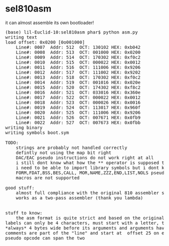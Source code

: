# sel810asm
it can almost assemble its own bootloader!

<pre>
(base) lil-Euclid-10:sel810asm phar$ python asm.py
writing text
load offset: 0x0200 [0o001000]
	Line#: 0007	 Addr: 512	OCT: 130102	HEX: 0xb042
	Line#: 0008	 Addr: 513	OCT: 001000	HEX: 0x0200
	Line#: 0009	 Addr: 514	OCT: 170302	HEX: 0xf0c2
	Line#: 0010	 Addr: 515	OCT: 000022	HEX: 0x0012
	Line#: 0011	 Addr: 516	OCT: 111006	HEX: 0x9206
	Line#: 0012	 Addr: 517	OCT: 111002	HEX: 0x9202
	Line#: 0013	 Addr: 518	OCT: 170302	HEX: 0xf0c2
	Line#: 0014	 Addr: 519	OCT: 001016	HEX: 0x020e
	Line#: 0015	 Addr: 520	OCT: 174302	HEX: 0xf8c2
	Line#: 0016	 Addr: 521	OCT: 033016	HEX: 0x360e
	Line#: 0017	 Addr: 522	OCT: 000022	HEX: 0x0012
	Line#: 0018	 Addr: 523	OCT: 000026	HEX: 0x0016
	Line#: 0019	 Addr: 524	OCT: 113017	HEX: 0x960f
	Line#: 0020	 Addr: 525	OCT: 111006	HEX: 0x9206
	Line#: 0021	 Addr: 526	OCT: 007671	HEX: 0x0fb9
	Line#: 0022	 Addr: 527	OCT: 007673	HEX: 0x0fbb
writing binary
writing symbols boot.sym

TODO:
	strings are probably not handled correctly
	defintly not using the map bit right
	DAC/EAC pseudo instructions do not work right at all
	i still dont know what how the ** operator is supposed to work
	i need to be able to import library symbols but i dont know them
	FORM,FDAT,BSS,BES,CALL, MOR,NAME,ZZZ,END,LIST,NOLS pseudo opcodes
	macros are not supported	

good stuff:
	almost full compliance with the original 810 assembler so the manual can be used... kinda
	works as a two-pass assembler (thank you lambda)
	

stuff to know:
	the asm format is quite strict and based on the original punch card limitations
labels can only be 4 characters, must start with a letter, the opcode column is also
*always* 4 bytes wide before its arguments and arguments have a limited lengths and on line
comments are part of the "line" and start at  offset 25 on each line and only the DATA
pseudo opcode can span the two
</pre>
